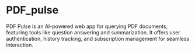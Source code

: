 # PDF_pulse
PDF Pulse is an AI-powered web app for querying PDF documents, featuring tools like question answering and summarization. It offers user authentication, history tracking, and subscription management for seamless interaction.
